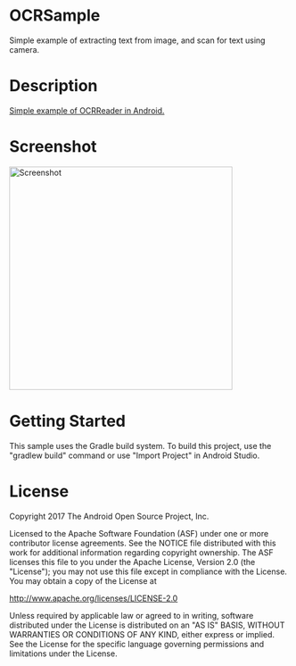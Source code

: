 # OCRSample
Simple example of extracting text from image, and scan for text using camera.

# Description
<a href='https://v4all123.blogspot.in/2018/03/simple-example-of-ocrreader-in-android.html'>Simple example of OCRReader in Android.</a>
# Screenshot
<img src="app/src/main/res/drawable/screenshot.png" height="400" alt="Screenshot"/> 

# Getting Started

This sample uses the Gradle build system. To build this project, use the "gradlew build" command or use "Import Project" in Android Studio.

# License

Copyright 2017 The Android Open Source Project, Inc.

Licensed to the Apache Software Foundation (ASF) under one or more contributor license agreements. See the NOTICE file distributed with this work for additional information regarding copyright ownership. The ASF licenses this file to you under the Apache License, Version 2.0 (the "License"); you may not use this file except in compliance with the License. You may obtain a copy of the License at

http://www.apache.org/licenses/LICENSE-2.0

Unless required by applicable law or agreed to in writing, software distributed under the License is distributed on an "AS IS" BASIS, WITHOUT WARRANTIES OR CONDITIONS OF ANY KIND, either express or implied. See the License for the specific language governing permissions and limitations under the License.
